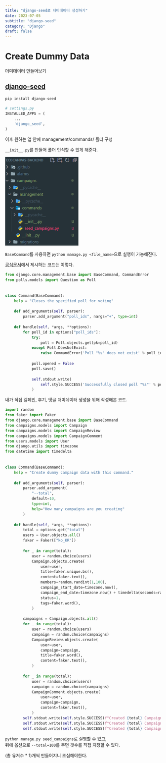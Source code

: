 ```yaml
---
title: "django-seed로 더미데이터 생성하기"
date: 2023-07-05
subtitle: "django-seed"
category: "Django"
draft: false
---
```


# Create Dummy Data

더미데이터 만들어보기

## [django-seed](https://github.com/Brobin/django-seed)

```python
pip install django-seed
```

```python
# settings.py
INSTALLED_APPS = (
    ...
    'django_seed',
)
```

이후 원하는 앱 안에 management/commands/ 폴더 구성

`__init__.py`를 만들어 폴더 인식할 수 있게 해준다.

![folder_structure](seed.png)

`BaseCommand`를 사용하면 `python manage.py <file_name>`으로 실행이 가능해진다.

[공식문서](https://docs.djangoproject.com/en/4.2/howto/custom-management-commands/)에서 제시하는 코드는 이렇다.

```python
from django.core.management.base import BaseCommand, CommandError
from polls.models import Question as Poll


class Command(BaseCommand):
    help = "Closes the specified poll for voting"

    def add_arguments(self, parser):
        parser.add_argument("poll_ids", nargs="+", type=int)

    def handle(self, *args, **options):
        for poll_id in options["poll_ids"]:
            try:
                poll = Poll.objects.get(pk=poll_id)
            except Poll.DoesNotExist:
                raise CommandError('Poll "%s" does not exist' % poll_id)

            poll.opened = False
            poll.save()

            self.stdout.write(
                self.style.SUCCESS('Successfully closed poll "%s"' % poll_id)
            )
```

내가 직접 캠페인, 후기, 댓글 더미데이터 생성을 위해 작성해본 코드.

```python
import random
from faker import Faker
from django.core.management.base import BaseCommand
from campaigns.models import Campaign
from campaigns.models import CampaignReview
from campaigns.models import CampaignComment
from users.models import User
from django.utils import timezone
from datetime import timedelta


class Command(BaseCommand):
    help = "Create dummy campaign data with this command."

    def add_arguments(self, parser):
        parser.add_argument(
            "--total",
            default=10,
            type=int,
            help="How many campaigns are you creating"
        )

    def handle(self, *args, **options):
        total = options.get("total")
        users = User.objects.all()
        faker = Faker(["ko_KR"])

        for _ in range(total):
            user = random.choice(users)
            Campaign.objects.create(
                user=user,
                title=faker.unique.bs(),
                content=faker.text(),
                members=random.randint(1,100),
                campaign_start_date=timezone.now(),
                campaign_end_date=timezone.now() + timedelta(seconds=random.randint(0, 86400)),
                status=1,
                tags=faker.word(),
            )

        campaigns = Campaign.objects.all()
        for _ in range(total):
            user = random.choice(users)
            campaign = random.choice(campaigns)
            CampaignReview.objects.create(
                user=user,
                campaign=campaign,
                title=faker.word(),
                content=faker.text(),
            )

        for _ in range(total):
            user = random.choice(users)
            campaign = random.choice(campaigns)
            CampaignComment.objects.create(
                user=user,
                campaign=campaign,
                content=faker.text(),
            )
        self.stdout.write(self.style.SUCCESS(f"Created {total} Campaigns."))
        self.stdout.write(self.style.SUCCESS(f"Created {total} Campaign reviews."))
        self.stdout.write(self.style.SUCCESS(f"Created {total} Campaign comments."))
```

`python manage.py seed_campaigns`로 실행할 수 있고,  
뒤에 옵션으로 `--total=100`를 주면 갯수를 직접 지정할 수 있다.

(총 유저수 \* 1)개씩 만들어지니 조심해야한다.
